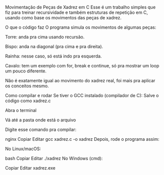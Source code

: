 Movimentação de Peças de Xadrez em C
Esse é um trabalho simples que fiz para treinar recursividade e também estruturas de repetição em C, usando como base os movimentos das peças de xadrez.

O que o código faz
O programa simula os movimentos de algumas peças:

Torre: anda pra cima usando recursão.

Bispo: anda na diagonal (pra cima e pra direita).

Rainha: nesse caso, só está indo pra esquerda.

Cavalo: tem um exemplo com for, break e continue, só pra mostrar um loop um pouco diferente.

Não é exatamente igual ao movimento do xadrez real, foi mais pra aplicar os conceitos mesmo.

Como compilar e rodar
Se tiver o GCC instalado (compilador de C):
Salve o código como xadrez.c

Abra o terminal

Vá até a pasta onde está o arquivo

Digite esse comando pra compilar:

nginx
Copiar
Editar
gcc xadrez.c -o xadrez
Depois, rode o programa assim:

No Linux/macOS:

bash
Copiar
Editar
./xadrez
No Windows (cmd):

Copiar
Editar
xadrez.exe
